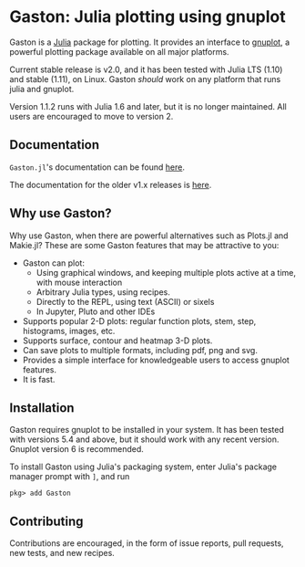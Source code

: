 Gaston: Julia plotting using gnuplot
==================================== 

Gaston is a [Julia](https://julialang.org) package for plotting. It provides an interface to [gnuplot](http://gnuplot.info), a powerful plotting package available on all major platforms.

Current stable release is v2.0, and it has been tested with Julia LTS (1.10) and stable (1.11), on
Linux. Gaston _should_ work on any platform that runs julia and gnuplot.

Version 1.1.2 runs with Julia 1.6 and later, but it is no longer maintained. All
users are encouraged to move to version 2.

Documentation
-------------

`Gaston.jl`'s documentation can be found [here](https://mbaz.github.io/Gaston.jl/v2/).

The documentation for the older v1.x releases is [here](https://mbaz.github.io/Gaston.jl/v1/).

Why use Gaston?
--------------

Why use Gaston, when there are powerful alternatives such as Plots.jl and Makie.jl? These are some Gaston features that may be attractive to you:

* Gaston can plot:
    * Using graphical windows, and keeping multiple plots active at a time, with mouse interaction
    * Arbitrary Julia types, using recipes.
    * Directly to the REPL, using text (ASCII) or sixels
    * In Jupyter, Pluto and other IDEs
* Supports popular 2-D plots: regular function plots, stem, step, histograms, images, etc.
* Supports surface, contour and heatmap 3-D plots.
* Can save plots to multiple formats, including pdf, png and svg.
* Provides a simple interface for knowledgeable users to access gnuplot features.
* It is fast.

Installation
------------

Gaston requires gnuplot to be installed in your system. It has been tested with versions 5.4 and above, but it should work with any recent version. Gnuplot version
6 is recommended.

To install Gaston using Julia's packaging system, enter Julia's package manager prompt with `]`, and run

    pkg> add Gaston

Contributing
------------

Contributions are encouraged, in the form of issue reports, pull requests, new
tests, and new recipes.


